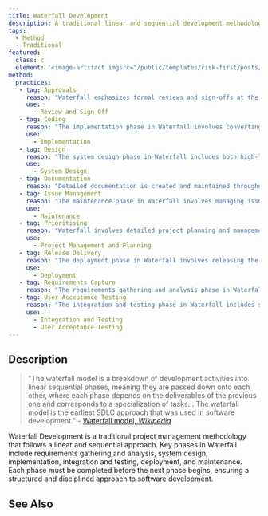 ```yaml
---
title: Waterfall Development
description: A traditional linear and sequential development methodology where each phase must be completed before moving on to the next.
tags: 
  - Method
  - Traditional
featured: 
  class: c
  element: '<image-artifact imgsrc="/public/templates/risk-first/posts/waterfall.svg">Waterfall Development</image-artifact>'
method:
  practices:
   - tag: Approvals
     reason: "Waterfall emphasizes formal reviews and sign-offs at the end of each phase to ensure that all stakeholders agree on the work completed and the plans for the next phase."
     use:
       - Review and Sign Off
   - tag: Coding
     reason: "The implementation phase in Waterfall involves converting design documents into functional software through coding."
     use:
       - Implementation
   - tag: Design
     reason: "The system design phase in Waterfall includes both high-level and low-level design to create a blueprint for the implementation phase."
     use:
       - System Design
   - tag: Documentation
     reason: "Detailed documentation is created and maintained throughout each phase in Waterfall to ensure clarity and traceability."
   - tag: Issue Management
     reason: "The maintenance phase in Waterfall involves managing issues and bugs that arise post-deployment and making necessary updates and improvements."
     use:
       - Maintenance
   - tag: Prioritising
     reason: "Waterfall involves detailed project planning and management, which includes prioritizing tasks to ensure the project progresses according to schedule and within budget."
     use:
       - Project Management and Planning
   - tag: Release Delivery
     reason: "The deployment phase in Waterfall involves releasing the completed software product to the production environment for end-users."
     use:
       - Deployment
   - tag: Requirements Capture
     reason: "The requirements gathering and analysis phase in Waterfall involves collecting and documenting all possible requirements of the system to be developed."
   - tag: User Acceptance Testing
     reason: "The integration and testing phase in Waterfall includes system and acceptance testing to ensure the product meets the specified requirements and the needs of the users."
     use:
       - Integration and Testing
       - User Acceptance Testing
---
```


<MethodIntro details={frontMatter} /> 

## Description

> "The waterfall model is a breakdown of development activities into linear sequential phases, meaning they are passed down onto each other, where each phase depends on the deliverables of the previous one and corresponds to a specialization of tasks... The waterfall model is the earliest SDLC approach that was used in software development." - [Waterfall model, _Wikipedia_](https://en.wikipedia.org/wiki/Waterfall_model)

Waterfall Development is a traditional project management methodology that follows a linear and sequential approach. Key phases in Waterfall include requirements gathering and analysis, system design, implementation, integration and testing, deployment, and maintenance. Each phase must be completed before the next phase begins, ensuring a structured and disciplined approach to software development.

## See Also

<TagList tag="Waterfall" />
